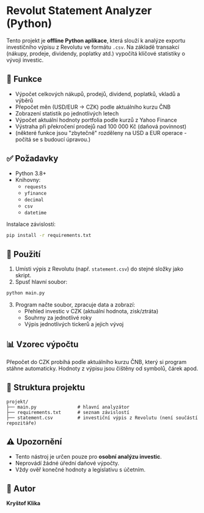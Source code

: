 # Revolut Statement Analyzer (Python)

Tento projekt je **offline Python aplikace**, která slouží k analýze exportu investičního výpisu z Revolutu ve formátu `.csv`. Na základě transakcí (nákupy, prodeje, dividendy, poplatky atd.) vypočítá klíčové statistiky o vývoji investic.

## 🧩 Funkce

- Výpočet celkových nákupů, prodejů, dividend, poplatků, vkladů a výběrů
- Přepočet měn (USD/EUR → CZK) podle aktuálního kurzu ČNB
- Zobrazení statistik po jednotlivých letech
- Výpočet aktuální hodnoty portfolia podle kurzů z Yahoo Finance
- Výstraha při překročení prodejů nad 100 000 Kč (daňová povinnost)
- (některé funkce jsou "zbytečně" rozděleny na USD a EUR operace - počítá se s budoucí úpravou.)

## ✅ Požadavky

- Python 3.8+
- Knihovny:
  - `requests`
  - `yfinance`
  - `decimal`
  - `csv`
  - `datetime`

Instalace závislostí:

```bash
pip install -r requirements.txt
```

## 📄 Použití

1. Umísti výpis z Revolutu (např. `statement.csv`) do stejné složky jako skript.
2. Spusť hlavní soubor:

```bash
python main.py
```

3. Program načte soubor, zpracuje data a zobrazí:
   - Přehled investic v CZK (aktuální hodnota, zisk/ztráta)
   - Souhrny za jednotlivé roky
   - Výpis jednotlivých tickerů a jejich vývoj

## 📊 Vzorec výpočtu

Přepočet do CZK probíhá podle aktuálního kurzu ČNB, který si program stáhne automaticky. Hodnoty z výpisu jsou čištěny od symbolů, čárek apod.

## 📁 Struktura projektu

```
projekt/
├── main.py               # hlavní analyzátor
├── requirements.txt      # seznam závislostí
├── statement.csv         # investiční výpis z Revolutu (není součástí repozitáře)
```

## ⚠️ Upozornění

- Tento nástroj je určen pouze pro **osobní analýzu investic**.
- Neprovádí žádné úřední daňové výpočty.
- Vždy ověř konečné hodnoty a legislativu s účetním.

## 👤 Autor

**Kryštof Klika**  
